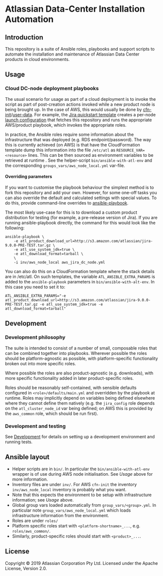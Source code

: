 
# Atlassian Data-Center Installation Automation

## Introduction

This repository is a suite of Ansible roles, playbooks and support scripts to
automate the installation and maintenance of Atlassian Data Center products in
cloud environments.

## Usage

### Cloud DC-node deployment playbooks

The usual scenario for usage as part of a cloud deployment is to invoke the
script as part of post-creation actions invoked while a new product node is
being brought up. In the case of AWS, this would usually be done by
[cfn-init][cfn-init]/[user-data][ec2-user-data]. For example, the [Jira
quickstart template][jira-cfn-tmpl] creates a per-node [launch
configuration][ec2-launch-config] that fetches this repository and runs the
appropriate AWS/product playbook, which invokes the appropriate roles.

In practice, the Ansible roles require some information about the infrastructure
that was deployed (e.g. RDS endpoint/password). The way this is currently
achieved (on AWS) is that have the CloudFormation template dump this information
into the file `/etc/atl` as `RESOURCE_VAR=<resource>` lines. This can be then
sourced as environment variables to be retrieved at runtime . See the
helper-script `bin/ansible-with-atl-env` and the corresponding
`groups_vars/aws_node_local.yml` var-file.

#### Overriding parameters

If you want to customise the playbook behaviour the simplest method is to fork
this repository and add your own. However, for some one-off tasks you can also
override the default and calculated settings with special values. To do this,
provide command-line overrides to
[ansible-playbook](https://docs.ansible.com/ansible/latest/cli/ansible-playbook.html).

The most likely use-case for this is to download a custom product distribution
for testing (for example, a pre-release version of Jira). If you are running
ansible-playbook directly, the command for this would look like the following:

    ansible-playbook \
        -e atl_product_download_url=http://s3.amazon.com/atlassian/jira-9.0.0-PRE-TEST.tar.gz \
        -e atl_use_system_jdk=true \
        -e atl_download_format=tarball \
        \
        -i inv/aws_node_local aws_jira_dc_node.yml

You can also do this on a CloudFormation template where the stack details are in
/etc/atl.  On such templates, the variable `ATL_ANSIBLE_EXTRA_PARAMS` is added
to the `ansible-playbook` parameters in `bin/ansible-with-alt-env`. In this case
you need to set it to:

    ATL_ANSIBLE_EXTRA_PARAMS="-e atl_product_download_url=http://s3.amazon.com/atlassian/jira-9.0.0-PRE-TEST.tar.gz -e atl_use_system_jdk=true -e atl_download_format=tarball"

## Development

### Development philosophy

The suite is intended to consist of a number of small, composable roles that can
be combined together into playbooks. Wherever possible the roles should be
platform-agnostic as possible, with platform-specific functionality broken out
into more specific roles.

Where possible the roles are also product-agnostic (e.g. downloads), with more
specific functionality added in later product-specific roles.

Roles should be reasonably self-contained, with sensible defaults configured in
`<role>/defaults/main.yml` and overridden by the playbook at runtime. Roles may
implicitly depend on variables being defined elsewhere where they cannot define
them natively (e.g. the `jira_config` role depends on the `atl_cluster_node_id`
var being defined; on AWS this is provided by the `aws_common` role, which
should be run first).

### Development and testing

See [Development](DEVELOPMENT.md) for details on setting up a development
environment and running tests.

## Ansible layout

* Helper scripts are in `bin/`. In particular the `bin/ansible-with-atl-env`
  wrapper is of use during AWS node initialisation. See _Usage_ above for more
  information.
* Inventory files are under `inv/`. For AWS `cfn-init` the inventory
  `inv/aws_node_local` inventory is probably what you want.
 * Note that this expects the environment to be setup with infrastructure
   information; see _Usage_ above.
* Global group vars loaded automatically from `group_vars/<group>.yml`. In
  particular note `group_vars/aws_node_local.yml` which loads infrastructure
  information from the environment.
* Roles are under `roles/`
 * Platform specific roles start with `<platform-shortname>_...`,
   e.g. `roles/aws_common/`.
 * Similarly, product-specific roles should start with `<product>_...`.

## License

Copyright © 2019 Atlassian Corporation Pty Ltd.
Licensed under the Apache License, Version 2.0.


[cfn-init]: https://docs.aws.amazon.com/AWSCloudFormation/latest/UserGuide/cfn-init.html
[ec2-user-data]: https://docs.aws.amazon.com/AWSEC2/latest/UserGuide/user-data.html
[jira-cfn-tmpl]: https://github.com/aws-quickstart/quickstart-atlassian-jira/blob/develop/templates/quickstart-jira-dc.template.yaml#L967
[ec2-launch-config]: https://docs.aws.amazon.com/autoscaling/ec2/userguide/LaunchConfiguration.html
